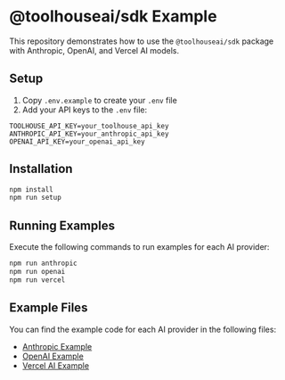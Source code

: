 # @toolhouseai/sdk Example

This repository demonstrates how to use the `@toolhouseai/sdk` package with Anthropic, OpenAI, and Vercel AI models.

## Setup

1. Copy `.env.example` to create your `.env` file
2. Add your API keys to the `.env` file:
```
TOOLHOUSE_API_KEY=your_toolhouse_api_key
ANTHROPIC_API_KEY=your_anthropic_api_key
OPENAI_API_KEY=your_openai_api_key
```

## Installation

```bash
npm install
npm run setup
```

## Running Examples

Execute the following commands to run examples for each AI provider:

```bash
npm run anthropic
npm run openai
npm run vercel
```

## Example Files

You can find the example code for each AI provider in the following files:

- [Anthropic Example](./src/anthropicExample.ts)
- [OpenAI Example](./src/openaiExample.ts)
- [Vercel AI Example](./src/nextJsExample.ts)